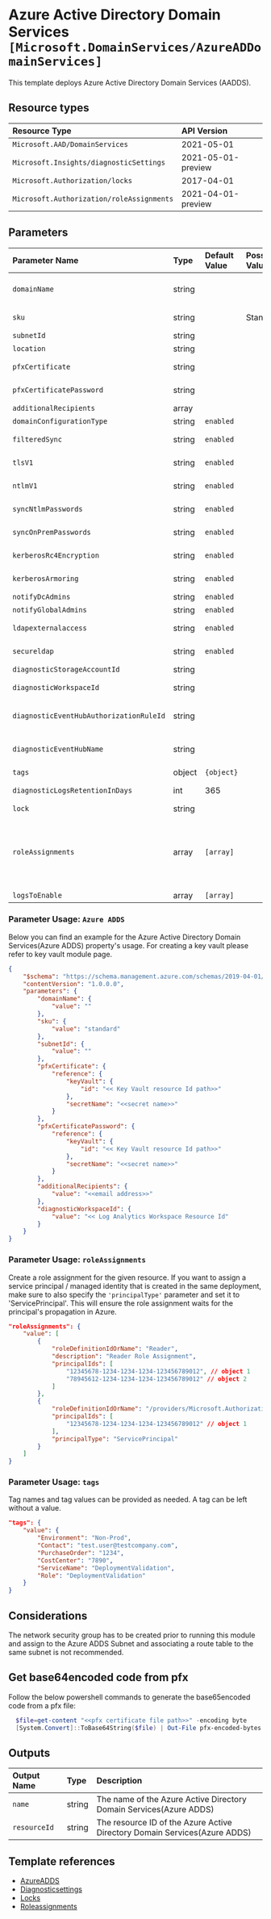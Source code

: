 # Azure Active Directory Domain Services `[Microsoft.DomainServices/AzureADDomainServices]`

This template deploys Azure Active Directory Domain Services (AADDS).

## Resource types

| Resource Type | API Version |
| :-- | :-- |
| `Microsoft.AAD/DomainServices` | 2021-05-01 |
| `Microsoft.Insights/diagnosticSettings` | 2021-05-01-preview |
| `Microsoft.Authorization/locks` | 2017-04-01 |
| `Microsoft.Authorization/roleAssignments` | 2021-04-01-preview |

## Parameters

| Parameter Name | Type | Default Value | Possible Values | Description |
| :-- | :-- | :-- | :-- | :-- |
| `domainName` | string |  |  | Required. The domain name specific to Azure ADDS Services only - not recommended to use <<domain>>.onmicrosoft.com for production |
| `sku` | string |  | Standard | Required. The name of the sku specific to Azure ADDS Services. |
| `subnetId` | string |  |  | Required. The subnet Id to deploy the Azure ADDS Services. |
| `location` | string |  |  | Required: The location to deploy the Azure ADDS Services. |
| `pfxCertificate` | string | | | Required: The value is the base64encoded representation of the certificate pfx file. Refer below section to generate this. |
| `pfxCertificatePassword` | string | |  | Required: The value is to decrypt the provided Secure LDAP certificate pfx file. |
| `additionalRecipients` | array |  |  | Required: The email recipient value to receive alerts. |
| `domainConfigurationType` | string | `enabled` |  | Optional: The value is to provide domain configuration type. |
| `filteredSync` | string | `enabled`  |  | Optional: The value is to synchronise scoped users and groups. |
| `tlsV1` | string | `enabled`  |  | Optional: The value is to enable clients making request using TLSv1. |
| `ntlmV1` | string | `enabled` | | Optional: The value is to enable clients making request using NTLM v1. |
| `syncNtlmPasswords` | string  | `enabled` |  | Optional: The value is to enable synchronised users to use NTLM authentication. |
| `syncOnPremPasswords` | string | `enabled`  |  | Optional: The value is to enable on-premises users to authenticate against managed domain. |
| `kerberosRc4Encryption` | string | `enabled`  |  | Optional: The value is to enable Kerberos requests that use RC4 encryption. |
| `kerberosArmoring` | string | `enabled`  |  | Optional: The value is to enable to provide a protected channel between the Kerberos client and the KDC. |
| `notifyDcAdmins` | string  | `enabled`  |  | Optional: The value is to notify the DC Admins. |
| `notifyGlobalAdmins` | string | `enabled` |  | Optional: The value is to notify the Global Admins. |
| `ldapexternalaccess` | string  | `enabled`  |  | Required: The value is to enable the Secure LDAP for external services of Azure ADDS Services. |
| `secureldap` | string  | `enabled`  |  | Required: The value is to enable the Secure LDAP for Azure ADDS Services.|
| `diagnosticStorageAccountId ` | string  |  |  | Optional. Resource ID of the diagnostic storage account. |
| `diagnosticWorkspaceId ` | string  |  |  | Optional. Resource ID of the diagnostic log analytics workspace. |
| `diagnosticEventHubAuthorizationRuleId ` | string  |  |  | Optional. Resource ID of the diagnostic event hub authorization rule for the Event Hubs namespace in which the event hub should be created or streamed to. |
| `diagnosticEventHubName ` | string  | |  | Optional. Name of the diagnostic event hub within the namespace to which logs are streamed. Without this, an event hub is created for each log category. |
| `tags ` | object | `{object}` |  | Optional. Tags of the resource. |
| `diagnosticLogsRetentionInDays` | int  | 365 |  | Optional. Specifies the number of days that logs will be kept for; a value of 0 will retain data indefinitely. |
| `lock  ` | string |  |  | Optional. Specify the type of lock. |
| `roleAssignments  ` | array  | `[array]` |  | Optional. Array of role assignment objects that contain the \'roleDefinitionIdOrName\' and \'principalId\' to define RBAC role assignments on this resource. In the roleDefinitionIdOrName attribute, you can provide either the display name of the role definition, or its fully qualified ID in the following format: \'/providers/Microsoft.Authorization/roleDefinitions/c2f4ef07-c644-48eb-af81-4b1b4947fb11\' |
| `logsToEnable   ` | array  | `[array]` |  | optional. The name of logs that will be streamed. |

### Parameter Usage: `Azure ADDS`

Below you can find an example for the Azure Active Directory Domain Services(Azure ADDS) property's usage. For creating a key vault please refer to key vault module page.

```json
{
    "$schema": "https://schema.management.azure.com/schemas/2019-04-01/deploymentParameters.json#",
    "contentVersion": "1.0.0.0",
    "parameters": {
        "domainName": {
            "value": ""
        },
        "sku": {
            "value": "standard"
        },
        "subnetId": {
            "value": ""
        },
        "pfxCertificate": {
            "reference": {
                "keyVault": {
                    "id": "<< Key Vault resource Id path>>"
                },
                "secretName": "<<secret name>>"
            }
        },
        "pfxCertificatePassword": {
            "reference": {
                "keyVault": {
                    "id": "<< Key Vault resource Id path>>"
                },
                "secretName": "<<secret name>>"
            }
        },
        "additionalRecipients": {
            "value": "<<email address>>"
        },
        "diagnosticWorkspaceId": {
            "value": "<< Log Analytics Workspace Resource Id"
        }
    }
}
```

### Parameter Usage: `roleAssignments`

Create a role assignment for the given resource. If you want to assign a service principal / managed identity that is created in the same deployment, make sure to also specify the `'principalType'` parameter and set it to 'ServicePrincipal'. This will ensure the role assignment waits for the principal's propagation in Azure.

```json
"roleAssignments": {
    "value": [
        {
            "roleDefinitionIdOrName": "Reader",
            "description": "Reader Role Assignment",
            "principalIds": [
                "12345678-1234-1234-1234-123456789012", // object 1
                "78945612-1234-1234-1234-123456789012" // object 2
            ]
        },
        {
            "roleDefinitionIdOrName": "/providers/Microsoft.Authorization/roleDefinitions/c2f4ef07-c644-48eb-af81-4b1b4947fb11",
            "principalIds": [
                "12345678-1234-1234-1234-123456789012" // object 1
            ],
            "principalType": "ServicePrincipal"
        }
    ]
}
```

### Parameter Usage: `tags`

Tag names and tag values can be provided as needed. A tag can be left without a value.

```json
"tags": {
    "value": {
        "Environment": "Non-Prod",
        "Contact": "test.user@testcompany.com",
        "PurchaseOrder": "1234",
        "CostCenter": "7890",
        "ServiceName": "DeploymentValidation",
        "Role": "DeploymentValidation"
    }
}
```

## Considerations

The network security group has to be created prior to running this module and assign to the Azure ADDS Subnet and associating a route table to the same subnet is not recommended.

## Get base64encoded code from pfx
Follow the below powershell commands to generate the base65encoded code from a pfx file:
```powershell
  $file=get-content "<<pfx certificate file path>>" -encoding byte
  [System.Convert]::ToBase64String($file) | Out-File pfx-encoded-bytes.txt
```

## Outputs

| Output Name | Type | Description |
| :-- | :-- | :-- |
| `name` | string | The name of the Azure Active Directory Domain Services(Azure ADDS) |
| `resourceId` | string | The resource ID of the Azure Active Directory Domain Services(Azure ADDS) |

## Template references

- [AzureADDS](https://docs.microsoft.com/en-us/azure/templates/microsoft.aad/2021-05-01/domainservices)
- [Diagnosticsettings](https://docs.microsoft.com/en-us/azure/templates/Microsoft.Insights/2021-05-01-preview/diagnosticSettings)
- [Locks](https://docs.microsoft.com/en-us/azure/templates/Microsoft.Authorization/2017-04-01/locks)
- [Roleassignments](https://docs.microsoft.com/en-us/azure/templates/Microsoft.Authorization/roleAssignments)
